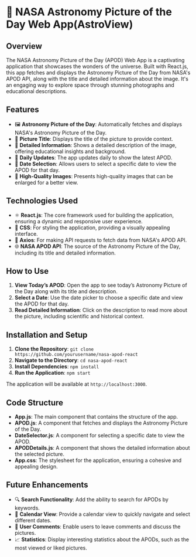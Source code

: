 # 🌌 NASA Astronomy Picture of the Day Web App(AstroView)

## Overview
The NASA Astronomy Picture of the Day (APOD) Web App is a captivating application that showcases the wonders of the universe. Built with React.js, this app fetches and displays the Astronomy Picture of the Day from NASA's APOD API, along with the title and detailed information about the image. It's an engaging way to explore space through stunning photographs and educational descriptions.

## Features

- 🖼️ **Astronomy Picture of the Day**: Automatically fetches and displays NASA's Astronomy Picture of the Day.
- 📛 **Picture Title**: Displays the title of the picture to provide context.
- 📖 **Detailed Information**: Shows a detailed description of the image, offering educational insights and background.
- 🔄 **Daily Updates**: The app updates daily to show the latest APOD.
- 📅 **Date Selection**: Allows users to select a specific date to view the APOD for that day.
- 🌠 **High-Quality Images**: Presents high-quality images that can be enlarged for a better view.

## Technologies Used

- ⚛️ **React.js**: The core framework used for building the application, ensuring a dynamic and responsive user experience.
- 🎨 **CSS**: For styling the application, providing a visually appealing interface.
- 🔄 **Axios**: For making API requests to fetch data from NASA's APOD API.
- 🌐 **NASA APOD API**: The source of the Astronomy Picture of the Day, including its title and detailed information.

## How to Use

1. **View Today’s APOD**: Open the app to see today’s Astronomy Picture of the Day along with its title and description.
2. **Select a Date**: Use the date picker to choose a specific date and view the APOD for that day.
3. **Read Detailed Information**: Click on the description to read more about the picture, including scientific and historical context.

## Installation and Setup

1. **Clone the Repository**: `git clone https://github.com/yourusername/nasa-apod-react`
2. **Navigate to the Directory**: `cd nasa-apod-react`
3. **Install Dependencies**: `npm install`
4. **Run the Application**: `npm start`

The application will be available at `http://localhost:3000`.

## Code Structure

- **App.js**: The main component that contains the structure of the app.
- **APOD.js**: A component that fetches and displays the Astronomy Picture of the Day.
- **DateSelector.js**: A component for selecting a specific date to view the APOD.
- **APODDetails.js**: A component that shows the detailed information about the selected picture.
- **App.css**: The stylesheet for the application, ensuring a cohesive and appealing design.

## Future Enhancements

- 🔍 **Search Functionality**: Add the ability to search for APODs by keywords.
- 📅 **Calendar View**: Provide a calendar view to quickly navigate and select different dates.
- 💬 **User Comments**: Enable users to leave comments and discuss the pictures.
- 📈 **Statistics**: Display interesting statistics about the APODs, such as the most viewed or liked pictures.